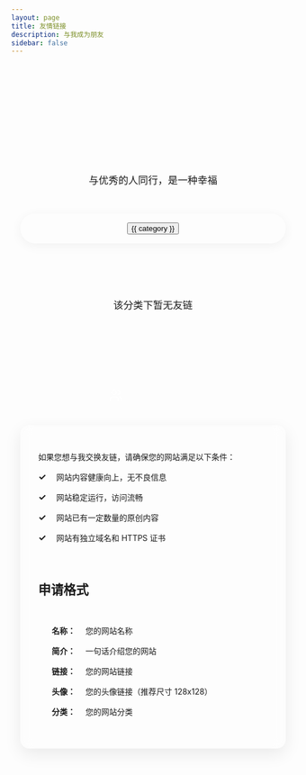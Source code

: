 ```yaml
---
layout: page
title: 友情链接
description: 与我成为朋友
sidebar: false
---
```


<script setup>
import { ref, computed } from 'vue'
import FriendCard from '../.vitepress/theme/components/ui/FriendCard.vue'

// 友链数据
const friends = ref([
  {
    name: 'zyx',
    avatar: '/avatar.png',
    description: '前端开发工程师，希望成为一名顶级的工程师。热爱动漫与生活！',
    link: 'https://zjtdzyx.xyz',
    backgroundColor: 'rgba(var(--vp-c-brand-rgb), 0.05)',
    category: '技术博客'
  },
  {
    name: 'zephyrl',
    avatar: '/zephyrlin.png',
    description: 'zephyr的next.js个人网站。腾讯工程师。',
    link: 'https://zephyrlin.me',
    backgroundColor: 'rgba(var(--vp-c-brand-rgb), 0.05)',
    category: '技术博客'
  },
   {
    name: 'Keldos',
    avatar: '/Keldos.png',
    description: '浙大本硕。typora-latex-theme的开创者。一位UI/UX上颇具造诣的人！',
    link: 'https://blog.keldos.me/',
    backgroundColor: 'rgba(var(--vp-c-brand-rgb), 0.05)',
    category: '生活随笔'
  },
    {
    name: 'Wafer Desu',
    avatar: '/WaferDesu.png',
    description: '东京大学硕士。Go语言后端工程师。',
    link: 'https://blog.keldos.me/',
    backgroundColor: 'rgba(var(--vp-c-brand-rgb), 0.05)',
    category: '技术博客'
  }
  // 这里可以添加更多友链
])

const categories = ref([
  '全部',
  '技术博客',
  '设计灵感',
  '生活随笔'
])

const currentCategory = ref('全部')

// 根据分类筛选友链
const filteredFriends = computed(() => {
  if (currentCategory.value === '全部') {
    return friends.value
  }
  return friends.value.filter(friend => friend.category === currentCategory.value)
})
</script>

<div class="friends-page">
  <div class="friends-header">
    <h1>来自不同领域的优秀朋友</h1>
    <p class="friends-subtitle">与优秀的人同行，是一种幸福</p>
  </div>
  
  <div class="categories-container">
    <button 
      v-for="category in categories" 
      :key="category"
      :class="['category-btn', currentCategory === category ? 'active' : '']"
      @click="currentCategory = category"
    >
      <span class="btn-text">{{ category }}</span>
    </button>
  </div>

  <div class="friends-grid">
    <FriendCard
      v-for="friend in filteredFriends"
      :key="friend.name"
      v-bind="friend"
    />
    <div v-if="filteredFriends.length === 0" class="empty-message">
      该分类下暂无友链
    </div>
  </div>

  <div class="friends-apply">
    <div class="apply-header">
      <div class="apply-icon">
        <svg xmlns="http://www.w3.org/2000/svg" width="24" height="24" viewBox="0 0 24 24" fill="none" stroke="currentColor" stroke-width="2" stroke-linecap="round" stroke-linejoin="round"><path d="M16 21v-2a4 4 0 0 0-4-4H6a4 4 0 0 0-4 4v2"></path><circle cx="9" cy="7" r="4"></circle><path d="M22 21v-2a4 4 0 0 0-3-3.87"></path><path d="M16 3.13a4 4 0 0 1 0 7.75"></path></svg>
      </div>
      <h2>申请友链</h2>
    </div>
    <div class="apply-card">
      <div class="apply-info">
        <p>如果您想与我交换友链，请确保您的网站满足以下条件：</p>
        <ul>
          <li><span class="check-icon">✓</span> 网站内容健康向上，无不良信息</li>
          <li><span class="check-icon">✓</span> 网站稳定运行，访问流畅</li>
          <li><span class="check-icon">✓</span> 网站已有一定数量的原创内容</li>
          <li><span class="check-icon">✓</span> 网站有独立域名和 HTTPS 证书</li>
        </ul>
      </div>
      <div class="apply-divider"></div>
      <div class="apply-format">
        <h3>申请格式</h3>
        <div class="format-card">
          <div class="format-field">
            <span class="field-name">名称：</span>
            <span class="field-value">您的网站名称</span>
          </div>
          <div class="format-field">
            <span class="field-name">简介：</span>
            <span class="field-value">一句话介绍您的网站</span>
          </div>
          <div class="format-field">
            <span class="field-name">链接：</span>
            <span class="field-value">您的网站链接</span>
          </div>
          <div class="format-field">
            <span class="field-name">头像：</span>
            <span class="field-value">您的头像链接（推荐尺寸 128x128）</span>
          </div>
          <div class="format-field">
            <span class="field-name">分类：</span>
            <span class="field-value">您的网站分类</span>
          </div>
        </div>
      </div>
    </div>
  </div>
</div>

<style scoped>
.friends-page {
  max-width: 1200px;
  margin: 0 auto;
  padding: 2rem 1rem;
}

/* 头部样式 */
.friends-header {
  text-align: center;
  margin-bottom: 3rem;
  position: relative;
  padding-top: 2rem;
}

.header-decoration {
  position: absolute;
  top: 0;
  left: 50%;
  transform: translateX(-50%);
  width: 100px;
  height: 4px;
  background: linear-gradient(90deg, 
    rgba(var(--vp-c-brand-rgb), 0) 0%, 
    rgba(var(--vp-c-brand-rgb), 1) 50%, 
    rgba(var(--vp-c-brand-rgb), 0) 100%);
}

.friends-header h1 {
  font-size: 2.5rem;
  background: linear-gradient(45deg, var(--vp-c-brand) 0%, var(--vp-c-brand-light) 100%);
  -webkit-background-clip: text;
  -webkit-text-fill-color: transparent;
  margin-bottom: 1rem;
}

.friends-subtitle {
  color: var(--vp-c-text-2);
  font-size: 1.1rem;
  margin: 0.5rem 0 0;
}

/* 分类按钮样式 */
.categories-container {
  display: flex;
  justify-content: center;
  flex-wrap: wrap;
  gap: 1rem;
  background: var(--vp-c-bg-soft);
  padding: 1rem 2rem;
  border-radius: 50px;
  box-shadow: 0 4px 20px rgba(0, 0, 0, 0.05);
  max-width: 90%;
  margin: 0 auto 3rem;
}

.category-btn {
  padding: 0.5rem 1.5rem;
  border: none;
  border-radius: 20px;
  background: transparent;
  color: var(--vp-c-text-1);
  cursor: pointer;
  transition: all 0.3s ease;
  font-size: 0.9rem;
  position: relative;
  overflow: hidden;
}

.category-btn::before {
  content: '';
  position: absolute;
  top: 0;
  left: 0;
  width: 100%;
  height: 100%;
  background: rgba(var(--vp-c-brand-rgb), 0.1);
  border-radius: 20px;
  transform: scaleX(0);
  transform-origin: left;
  transition: transform 0.3s ease;
  z-index: 0;
}

.category-btn .btn-text {
  position: relative;
  z-index: 1;
}

.category-btn:hover::before {
  transform: scaleX(1);
}

.category-btn.active {
  background: linear-gradient(45deg, var(--vp-c-brand) 0%, var(--vp-c-brand-light) 100%);
  color: white;
  box-shadow: 0 4px 12px rgba(var(--vp-c-brand-rgb), 0.3);
}

/* 友链网格样式 */
.friends-grid {
  display: grid;
  grid-template-columns: repeat(auto-fill, minmax(350px, 1fr));
  gap: 1.5rem;
  margin-bottom: 4rem;
}

.empty-message {
  grid-column: 1 / -1;
  text-align: center;
  padding: 3rem;
  color: var(--vp-c-text-2);
  font-size: 1.1rem;
  background: var(--vp-c-bg-soft);
  border-radius: 16px;
}

/* 申请友链部分样式 */
.friends-apply {
  max-width: 800px;
  margin: 5rem auto 0;
}

.apply-header {
  display: flex;
  align-items: center;
  justify-content: center;
  margin-bottom: 2rem;
}

.apply-icon {
  width: 42px;
  height: 42px;
  border-radius: 50%;
  background: linear-gradient(45deg, var(--vp-c-brand) 0%, var(--vp-c-brand-light) 100%);
  display: flex;
  align-items: center;
  justify-content: center;
  color: white;
  margin-right: 1rem;
}

.apply-header h2 {
  font-size: 1.8rem;
  background: linear-gradient(45deg, var(--vp-c-brand) 0%, var(--vp-c-brand-light) 100%);
  -webkit-background-clip: text;
  -webkit-text-fill-color: transparent;
  margin: 0;
}

.apply-card {
  background: var(--vp-c-bg-soft);
  border-radius: 16px;
  padding: 2rem;
  box-shadow: 0 10px 30px rgba(0, 0, 0, 0.08);
  border: 1px solid rgba(var(--vp-c-brand-rgb), 0.1);
  backdrop-filter: blur(10px);
}

.apply-info ul {
  margin: 1rem 0;
  padding: 0;
  list-style: none;
}

.apply-info li {
  margin: 1rem 0;
  color: var(--vp-c-text-2);
  position: relative;
  padding-left: 2rem;
  display: flex;
  align-items: center;
}

.check-icon {
  position: absolute;
  left: 0;
  color: var(--vp-c-brand);
  font-weight: bold;
  font-size: 1rem;
}

.apply-divider {
  height: 1px;
  background: linear-gradient(90deg, 
    rgba(var(--vp-c-brand-rgb), 0) 0%, 
    rgba(var(--vp-c-brand-rgb), 0.2) 50%, 
    rgba(var(--vp-c-brand-rgb), 0) 100%);
  margin: 2rem 0;
}

.apply-format h3 {
  font-size: 1.4rem;
  margin: 0 0 1.5rem;
  position: relative;
  display: inline-block;
  color: var(--vp-c-text-1);
}

.apply-format h3::after {
  content: '';
  position: absolute;
  bottom: -5px;
  left: 0;
  width: 40px;
  height: 3px;
  background: var(--vp-c-brand);
  border-radius: 3px;
}

.format-card {
  background: var(--vp-c-bg);
  border-radius: 12px;
  padding: 1.5rem;
}

.format-field {
  margin-bottom: 1rem;
  display: flex;
  align-items: flex-start;
}

.format-field:last-child {
  margin-bottom: 0;
}

.field-name {
  color: var(--vp-c-brand);
  font-weight: 600;
  min-width: 60px;
}

.field-value {
  color: var(--vp-c-text-2);
}

@media (max-width: 768px) {
  .friends-grid {
    grid-template-columns: repeat(auto-fill, minmax(280px, 1fr));
  }
  
  .categories-container {
    padding: 0.8rem 1.5rem;
  }
  
  .category-btn {
    padding: 0.4rem 1.2rem;
    font-size: 0.85rem;
  }
}

@media (max-width: 640px) {
  .friends-grid {
    grid-template-columns: 1fr;
  }
  
  .friends-header h1 {
    font-size: 2rem;
  }
  
  .categories-container {
    border-radius: 12px;
    padding: 0.8rem;
    gap: 0.5rem;
  }
  
  .category-btn {
    padding: 0.3rem 1rem;
    font-size: 0.8rem;
  }
  
  .apply-card {
    padding: 1.5rem;
  }
}
</style>